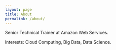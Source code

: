 ```yaml
---
layout: page
title: About
permalink: /about/
---
```


Senior Technical Trainer at Amazon Web Services.

Interests: Cloud Computing, Big Data, Data Science.
